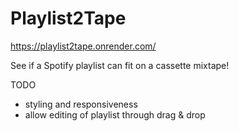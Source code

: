 # Playlist2Tape
https://playlist2tape.onrender.com/

See if a Spotify playlist can fit on a cassette mixtape!

TODO

- styling and responsiveness
- allow editing of playlist through drag & drop
